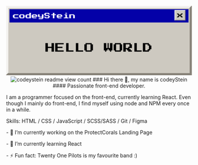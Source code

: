 
<p align="center">
  <img src="https://raw.githubusercontent.com/codeyStein/codeyStein/main/banner.gif" alt="codeyStein readme banner">

<img src="https://profile-counter.glitch.me/notme/count.svg" alt="codeystein readme view count">
### Hi there 👋, my name is codeyStein
#### Passionate front-end developer.


<p> I am a programmer focused on the front-end, currently learning React. Even though I mainly do front-end, I find myself using node and NPM every once in a while. </p>

<p> Skills: HTML / CSS / JavaScript / SCSS/SASS / Git / Figma </p>

<p>- 🔭 I’m currently working on the ProtectCorals Landing Page </p>
<p> - 🌱 I’m currently learning React </p>
<p> - ⚡ Fun fact: Twenty One Pilots is my favourite band :) </p>



</p>
